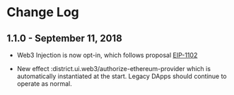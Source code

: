 # Change Log

## 1.1.0 - September 11, 2018

- Web3 Injection is now opt-in, which follows proposal [EIP-1102](https://github.com/ethereum/EIPs/blob/master/EIPS/eip-1102.md)

- New effect :district.ui.web3/authorize-ethereum-provider which is
  automatically instantiated at the start. Legacy DApps should
  continue to operate as normal.
